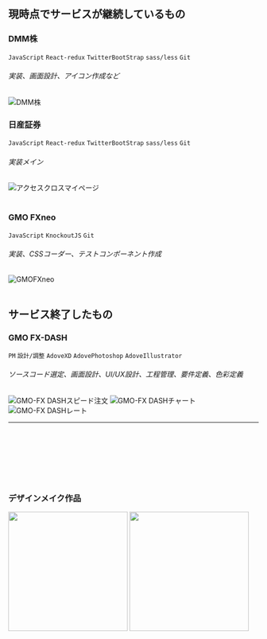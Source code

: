 ## 現時点でサービスが継続しているもの

### DMM株

`JavaScript` `React-redux` `TwitterBootStrap` `sass/less` `Git`

###### 実装、画面設計、アイコン作成など
![DMM株](https://user-images.githubusercontent.com/1941442/71476194-336f7700-2827-11ea-8d03-59e248a42ee1.jpg)
<br>

### 日産証券

`JavaScript` `React-redux` `TwitterBootStrap` `sass/less` `Git`

###### 実装メイン
![アクセスクロスマイページ](https://user-images.githubusercontent.com/1941442/71476339-e5a73e80-2827-11ea-8135-e04c4b114e1d.jpg)
<br>
<br>

### GMO FXneo

`JavaScript` `KnockoutJS` `Git`

###### 実装、CSSコーダー、テストコンポーネント作成

![GMOFXneo](https://user-images.githubusercontent.com/1941442/71476340-e5a73e80-2827-11ea-9fc2-3b5ad8b6b09e.jpg)
<br>
<br>

## サービス終了したもの

### GMO FX-DASH

`PM` `設計/調整` `AdoveXD` `AdovePhotoshop` `AdoveIllustrator`

###### ソースコード選定、画面設計、UI/UX設計、工程管理、要件定義、色彩定義

![GMO-FX DASHスピード注文](https://user-images.githubusercontent.com/1941442/71476292-a547c080-2827-11ea-8e7e-e9341340ada2.jpg)
![GMO-FX DASHチャート](https://user-images.githubusercontent.com/1941442/71476293-a547c080-2827-11ea-9ae2-f9133864f6f4.jpg)
![GMO-FX DASHレート](https://user-images.githubusercontent.com/1941442/71476294-a547c080-2827-11ea-8d7c-c91485871dba.jpg)
<br>
***
<br>
<br>
<br>
<br>
<br>
<br>

### デザインメイク作品

<img src="https://user-images.githubusercontent.com/1941442/71611394-c4ee3880-2bdb-11ea-9ab9-41ea432b2770.jpg" width="240px"> <img src="https://user-images.githubusercontent.com/1941442/71611395-c586cf00-2bdb-11ea-8981-c7151406ef68.jpg" width="240px">
